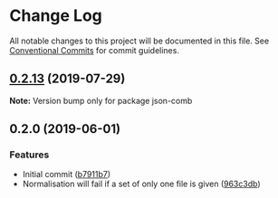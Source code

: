 # Change Log

All notable changes to this project will be documented in this file.
See [Conventional Commits](https://conventionalcommits.org) for commit guidelines.

## [0.2.13](https://gitlab.com/codsen/codsen/compare/json-comb@0.2.12...json-comb@0.2.13) (2019-07-29)

**Note:** Version bump only for package json-comb





## 0.2.0 (2019-06-01)

### Features

- Initial commit ([b7911b7](https://gitlab.com/codsen/codsen/commit/b7911b7))
- Normalisation will fail if a set of only one file is given ([963c3db](https://gitlab.com/codsen/codsen/commit/963c3db))

